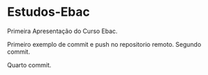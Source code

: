 # Estudos-Ebac
Primeira Apresentação do Curso Ebac.

Primeiro exemplo de commit e push no repositorio remoto.
Segundo commit.

Quarto commit.
